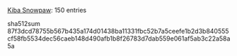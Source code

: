 [Kiba Snowpaw](https://github.com/kibasnowpaw): 150 entries

sha512sum 87f3dcd78755b567b435a174d01438ba11331fbc52b7a5ceefe1b2d3b840555cf58fb5534dec56caeb148d490afb1b8f26783d7dab559e061af5ab3c22a58a5a
